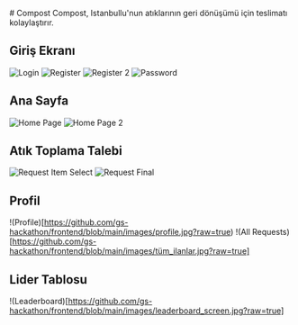 # Compost
Compost, Istanbullu'nun atıklarının geri dönüşümü için teslimatı kolaylaştırır.

## Giriş Ekranı

![Login](https://github.com/gs-hackathon/frontend/blob/main/images/login_screen.jpg?raw=true)
![Register](https://github.com/gs-hackathon/frontend/blob/main/images/kimlik_ile_kayıt.jpg?raw=true)
![Register 2](https://github.com/gs-hackathon/frontend/blob/main/images/kimlik_ile_kayıt_ekran.jpg?raw=true)
![Password](https://github.com/gs-hackathon/frontend/blob/main/images/password_screen.jpg?raw=true)

## Ana Sayfa

![Home Page](https://github.com/gs-hackathon/frontend/blob/main/images/home_screen.jpg?raw=true)
![Home Page 2](https://github.com/gs-hackathon/frontend/blob/main/images/home_screen1.jpg?raw=true)

## Atık Toplama Talebi

![Request Item Select](https://github.com/gs-hackathon/frontend/blob/main/images/item_select.jpg?raw=true)
![Request Final](https://github.com/gs-hackathon/frontend/blob/main/images/ilan_detay.jpg?raw=true)

## Profil

!(Profile)[https://github.com/gs-hackathon/frontend/blob/main/images/profile.jpg?raw=true)
!(All Requests)[https://github.com/gs-hackathon/frontend/blob/main/images/tüm_ilanlar.jpg?raw=true]

## Lider Tablosu
!(Leaderboard)[https://github.com/gs-hackathon/frontend/blob/main/images/leaderboard_screen.jpg?raw=true]
